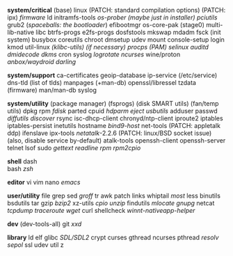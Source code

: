 **system/critical** (base)
	linux (PATCH: standard compilation options) (PATCH: ipx)
	*firmware*
	ld
	initramfs-tools
	*os-prober (maybe just in installer)*
	*pciutils*
	grub2 (*spaceballs: the bootloader*)
	efibootmgr
	os-core-pak (stage0)
	multi-lib-native
	libc
	btrfs-progs
	e2fs-progs
	dosfstools
	mkswap
	mdadm
	fsck
	(init system)
	busybox
	coreutils
	chroot
	dmsetup	
	udev
	mount
	console-setup
	login
	kmod
	util-linux
	*(klibc-utils) (if necessary)*
	*procps*
	*(PAM)
	selinux*
	*auditd*
	*dmidecode*
	*dkms*
	cron
	syslog
	*logrotate*
	*ncurses*
	wine/proton
	*anbox/waydroid*
	*darling*
	
**system/support**
	ca-certificates
	geoip-database
	ip-service (/etc/service)
	dns-tld (list of tlds)
	manpages (+man-db)
	openssl/libressel
	tzdata
	(firmware)
	man/man-db
	syslog
	
**system/utility**
	(package manager)
	(fsprogs)
	(disk SMART utils)
	(fan/temp utils)
	dpkg
	rpm
	*fdisk*
	parted
	cpuid
	*hdparm*
	*eject*
	*usbutils*
	adduser
	passwd
	*diffutils*
	*discover*
	rsync
	isc-dhcp-client
	chronyd/ntp-client
	iproute2
	iptables
	iptables-persist
	inetutils
	hostname
	*bind9-host*
	net-tools (PATCH: appletalk ddp)
	ifenslave
	ipx-tools
	*netatalk*-2.2.6 (PATCH: linux/BSD socket issue) (also, disable service by-default)
	atalk-tools
	openssh-client
	openssh-server
	telnet
	lsof
	sudo
	*gettext*
	*readline*
	*rpm
	rpm2cpio*

**shell**
	dash	
	bash
	*zsh*
	
**editor**
	vi
	vim
	nano
	*emacs*

**user/utility**
	file
	grep
	sed
	*groff*
	tr
	awk
	patch
	links
	whiptail
	*most*
	less
	binutils
	bsdutils
	tar	
	gzip
	*bzip2*
	xz-utils
	*cpio*
	*unzip*
	findutils
	*mlocate*
	*gnupg*
	netcat
	*tcpdump*
	*traceroute*
	*wget*
	curl
	shellcheck
	*winnt-nativeapp-helper*

**dev**
	(dev-tools-all)
	git
	*xxd*
	
**library**
	ld
	elf
	glibc
	*SDL/SDL2*
	crypt
	curses
	gthread
	ncurses
	pthread
	*resolv*
	*sepol*
	ssl
	udev
	util
	z
	